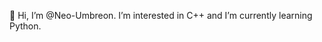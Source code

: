 👋 Hi, I’m @Neo-Umbreon. I’m interested in C++ and I’m currently learning Python.

<!---
Neo-Umbreon/Neo-Umbreon is a ✨ special ✨ repository because its `README.md` (this file) appears on your GitHub profile.
You can click the Preview link to take a look at your changes.
--->
